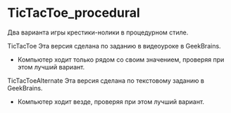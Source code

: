 # TicTacToe_procedural
Два варианта игры крестики-нолики в процедурном стиле.

TicTacToe
Эта версия сделана по заданию в видеоуроке в GeekBrains.
 * Компьютер ходит только рядом со своим значением, проверяя при этом лучший вариант.

TicTacToeAlternate
Эта версия сделана по текстовому заданию в GeekBrains.
 * Компьютер ходит везде, проверяя при этом лучший вариант.

